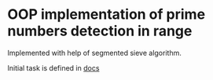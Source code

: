 # OOP implementation of prime numbers detection in range

Implemented with help of segmented sieve algorithm.

Initial task is defined in [docs](docs/README.md)
